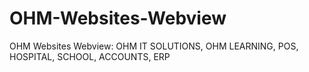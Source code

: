 # OHM-Websites-Webview
OHM Websites Webview: OHM IT SOLUTIONS, OHM LEARNING, POS, HOSPITAL, SCHOOL, ACCOUNTS, ERP
